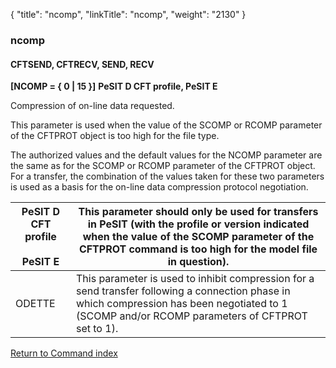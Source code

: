 {
    "title": "ncomp",
    "linkTitle": "ncomp",
    "weight": "2130"
}<span id="ncomp"></span>

### ncomp

#### CFTSEND, CFTRECV, SEND, RECV

**\[NCOMP = { 0 | 15 }\]**
**PeSIT D CFT profile, PeSIT E**

Compression of on-line data requested.

This parameter is used when the value of the SCOMP or RCOMP parameter
of the CFTPROT object is too high for the file type.

The authorized values and the default values for the NCOMP parameter
are the same as for the SCOMP or RCOMP parameter of the CFTPROT object.
For a transfer, the combination of the values taken for these two parameters
is used as a basis for the on-line data compression protocol negotiation.


| PeSIT D CFT profile<br /> <br /> PeSIT E | This parameter should only be used for transfers in PeSIT (with the profile or version indicated when the value of the SCOMP parameter of the CFTPROT command is too high for the model file in question). |
| --- | --- |
| ODETTE | This parameter is used to inhibit compression for a send transfer following a connection phase in which compression has been negotiated to 1 (SCOMP and/or RCOMP parameters of CFTPROT set to 1). |


[Return to Command index](../../)
